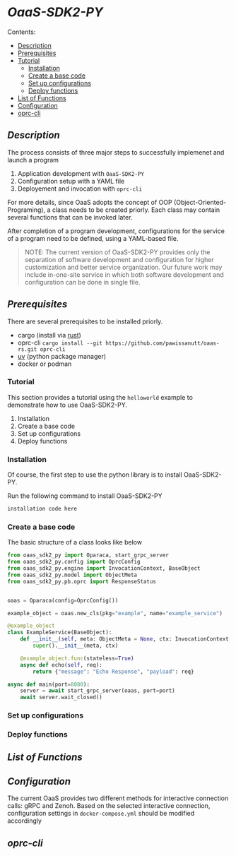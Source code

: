 # *OaaS-SDK2-PY*
Contents:
- [Description](#description)
- [Prerequisites](#prerequisites)
- [Tutorial](#tutorial)
    - [Installation](#installation)
    - [Create a base code](#create-a-base-code)
    - [Set up configurations](#set-up-configurations)
    - [Deploy functions](#deploy-functions)
- [List of Functions](#list-of-functions)
- [Configuration](#configuration)
- [oprc-cli](#oprc-cli)

## *Description*
The process consists of three major steps to successfully implemenet and launch a program
1. Application development with `OaaS-SDK2-PY`
2. Configuration setup with a YAML file 
3. Deployement and invocation with `oprc-cli`

For more details, since OaaS adopts the concept of OOP (Object-Oriented-Programing), a class needs to be created priorly. Each class may contain several functions that can be invoked later. 

After completion of a program development, configurations for the service of a program need to be defined, using a YAML-based file. 
>NOTE: The current version of OaaS-SDK2-PY provides only the separation of software development and configuration for higher customization and better service organization. Our future work may include in-one-site service in which both software development and configuration can be done in single file.

## *Prerequisites*
There are several prerequisites to be installed priorly.
- cargo (install via [rust](https://rustup.rs/))
- oprc-cli `cargo install --git https://github.com/pawissanutt/oaas-rs.git oprc-cli`
- [uv](https://github.com/astral-sh/uv) (python package manager)
- docker or podman

### Tutorial 
This section provides a tutorial using the `helloworld` example to demonstrate how to use OaaS-SDK2-PY.

1. Installation 
1. Create a base code 
2. Set up configurations
3. Deploy functions

### Installation
Of course, the first step to use the python library is to install OaaS-SDK2-PY. 

Run the following command to install OaaS-SDK2-PY

```python
installation code here
```

### Create a base code


The basic structure of a class looks like below 
```python
from oaas_sdk2_py import Oparaca, start_grpc_server
from oaas_sdk2_py.config import OprcConfig
from oaas_sdk2_py.engine import InvocationContext, BaseObject
from oaas_sdk2_py.model import ObjectMeta
from oaas_sdk2_py.pb.oprc import ResponseStatus


oaas = Oparaca(config=OprcConfig())

example_object = oaas.new_cls(pkg="example", name="example_service")

@example_object
class ExampleService(BaseObject):
    def __init__(self, meta: ObjectMeta = None, ctx: InvocationContext = None):
        super().__init__(meta, ctx)

    @example_object.func(stateless=True)
    async def echo(self, req):
        return {"message": "Echo Response", "payload": req}

async def main(port=8080):
    server = await start_grpc_server(oaas, port=port)
    await server.wait_closed()

```





### Set up configurations 


### Deploy functions


## *List of Functions*


## *Configuration*
The current OaaS provides two different methods for interactive connection calls: gRPC and Zenoh. Based on the selected interactive connection, configuration settings in `docker-compose.yml` should be modified accordingly 

## *oprc-cli*